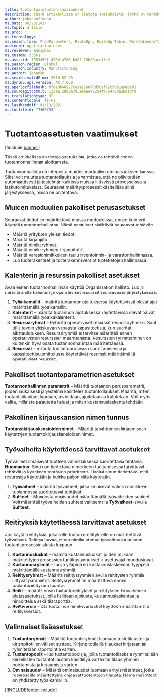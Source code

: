```yaml
---
title: Tuotantoasetusten vaatimukset
description: Tässä artikkelissa on tietoja asetuksista, jotka on tehtävä ennen tuotannonhallinnan aloittamista.
author: johanhoffmann
ms.date: 06/20/2017
ms.topic: article
ms.prod: ''
ms.technology: ''
ms.search.form: ProdParameters, RouteOpr, RouteOprTable, WorkCalendarTable, WorkTimeTable, WrkCtrTable
audience: Application User
ms.reviewer: kamaybac
ms.custom: 55561
ms.assetid: 1953059f-478d-4706-b461-25b89ace5fc3
ms.search.region: Global
ms.search.industry: Manufacturing
ms.author: johanho
ms.search.validFrom: 2016-02-28
ms.dyn365.ops.version: AX 7.0.0
ms.openlocfilehash: bfde8b40927ceaa216878d58ef72c5d91e9ebe01
ms.sourcegitcommit: 133aa728b8a795eaeaef22544f76478da2bd1df9
ms.translationtype: HT
ms.contentlocale: fi-FI
ms.lasthandoff: 01/13/2022
ms.locfileid: "7968793"
---
```

# <a name="production-setup-requirements"></a>Tuotantoasetusten vaatimukset

[!include [banner](../includes/banner.md)]

Tässä artikkelissa on tietoja asetuksista, jotka on tehtävä ennen tuotannonhallinnan aloittamista. 

Tuotannonhallinta on integroitu muiden moduulien ominaisuuksien kanssa. Siksi voit muuttaa tuotantotilauksia ja varmistaa, että ne päivitetään automaattisesti järjestelmän kaikissa muissa liittyvissä prosesseissa ja laskutoimituksissa. Seuraavat määritysprosessit käsitellään siinä järjestyksessä, missä ne on tehtävä.

## <a name="required-baseline-setup-in-other-modules"></a>Muiden moduulien pakolliset perusasetukset
Seuraavat tiedot on määritettävä muissa moduuleissa, ennen kuin voit käyttää tuotannonhallintaa. Nämä asetukset sisältävät seuraavat tehtävät:

-   Määritä yrityksen yleiset tiedot.
-   Määritä kirjanpito.
-   Määritä nimikeryhmät.
-   Määritä nimikeryhmien kirjanpitotilit.
-   Määritä varastonimikkeiden taulu inventoinnin- ja varastonhallinnassa.
-   Luo tuoterakenteet ja tuoterakenneversiot tuotetietojen hallinnassa.

## <a name="required-calendar-and-resource-setup"></a>Kalenterin ja resurssin pakolliset asetukset
Avaa ennen tuotannonhallinnan käyttöä Organisaation hallinto. Luo ja määritä siellä kalenteri ja operatiiviset resurssit seuraavassa järjestyksessä:

1.  **Työaikamallit** – määritä tuotannon ajoituksessa käytettävissä olevat ajat määrittämällä työaikamallit.
2.  **Kalenterit** – määritä tuotannon ajoituksessa käytettävissä olevat päivät määrittämällä työaikakalenterit.
3.  **Resurssiryhmät** – Ryhmitä operatiiviset resurssit resurssiryhmiksi. Saat tällä tavoin yleiskuvan vapaasta kapasiteetista, kun suoritat aikataulutuksen. Resurssiryhmiä ei tarvitse määrittää ennen operatiivisten resurssien määrittämistä. Resurssien ryhmittäminen on kuitenkin hyvä osata tuotannonhallintaa määritettäessä.
4.  **Resurssit** – määritä tuotantoprosessin suorittamisessa ja kapasiteettisuunnittelussa käytettävät resurssit määrittämällä operatiiviset resurssit.

## <a name="required-production-parameters-setup"></a>Pakolliset tuotantoparametrien asetukset
**Tuotannonhallinnan parametrit** – Määritä tuotannon perusparametrit, joiden mukaisesti järjestelmä käsittelee tuotantotilaukset. Määritä, miten tuotantotilaukset luodaan, arvioidaan, ajoitetaan ja kulutetaan. Voit myös valita, millaista palautetta haluat ja miten kustannuslaskenta tehdään.

## <a name="required-journal-name-identification"></a>Pakollinen kirjauskansion nimen tunnus
**Tuotantokirjauskansioiden nimet** – Määritä tapahtumien kirjaamiseen käytettyjen tuotantokirjauskansioiden nimet.

## <a name="setup-if-you-use-operations"></a>Työvaiheita käytettäessä tarvittavat asetukset
Työvaiheet ilmaisevat tuotteen valmistuksessa suoritettavia tehtäviä. **Huomautus:** Sinun on tiedettävä nimekkeen tuottamisessa tarvittavat tehtävät ja kyseisten tehtävien prioriteetit. Lisäksi sinun tiedettävä, mitä resursseja käytetään ja kuinka paljon niitä käytetään.

1.  **Työvaiheet** – määritä työvaiheet, jotka ilmaisevat valmiin nimikkeen tuotannossa suoritettavat tehtävät.
2.  **Suhteet** – Muodosta omaisuudet määrittämällä työvaiheiden suhteet. Voit määrittää työvaiheiden suhteet valitsemalla **Työvaiheet**-sivulla **Suhteet**.

## <a name="setup-if-you-use-routes"></a>Reitityksiä käytettäessä tarvittavat asetukset
Jos käytät reitityksiä, jokaiselle tuotantoreititykselle on määritettävä työvaiheet. Reititys kuvaa, miten nimike etenee työvaiheesta toiseen tuotantoprosessin alusta loppuun.

1.  **Kustannusluokat** – määritä kustannusluokat, joiden mukaan määritettyjen prosessien tuntikustannukset ja asetusajat muodostuvat.
2.  **Kustannusryhmät** – luo ja ylläpidä eri kustannuslaskennan tyyppejä määrittämällä kustannusryhmiä.
3.  **Reititysryhmät** – Määritä reititysryhmien avulla reititysten ryhmiin liittyvät parametrit. Reititysryhmät on määritettävä ennen tuotantoreititysten luontia.
4.  **Reitit** – määritä ensin tuotantoreititykset ja reitityksen työvaiheiden oletusasetukset, joilla hallitaan ajoitusta, kustannuslaskentaa ja hinnoittelua sekä tilaraporttia.
5.  **Reittiversio** – Ota tuotannon nimikevariaatiot käyttöön määrittämällä reititysversiot.

## <a name="optional-advanced-settings"></a>Valinnaiset lisäasetukset
1.  **Tuotantoryhmät** – Määritä tuotantoryhmät luomaan tuotetilausten ja kirjanpitotilien väliset suhteet. Kirjanpitotileillä tilaukset kirjataan tai ryhmitetään raportointia varten.
2.  **Tuotantopoolit** – luo tuotantopooleja, joilla tuotantotilauksia ryhmitellään kiireellisten tuotantotilausten käsittelyä varten tai tilausryhmien poistamista ja kirjaamista varten.
3.  **Ominaisuudet** – Määritä ominaisuudet luomaan erityismääritteet, jotka resursseille määritettyinä ohjaavat tuotantojen tilausta. Nämä määritteet on yhdistetty työaikamalliin.






[!INCLUDE[footer-include](../../includes/footer-banner.md)]
